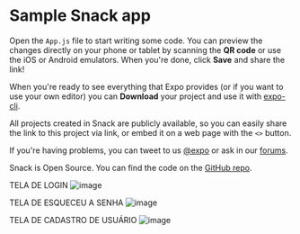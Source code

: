 # Sample Snack app

Open the `App.js` file to start writing some code. You can preview the changes directly on your phone or tablet by scanning the **QR code** or use the iOS or Android emulators. When you're done, click **Save** and share the link!

When you're ready to see everything that Expo provides (or if you want to use your own editor) you can **Download** your project and use it with [expo-cli](https://docs.expo.io/get-started/installation).

All projects created in Snack are publicly available, so you can easily share the link to this project via link, or embed it on a web page with the `<>` button.

If you're having problems, you can tweet to us [@expo](https://twitter.com/expo) or ask in our [forums](https://forums.expo.io/c/snack).

Snack is Open Source. You can find the code on the [GitHub repo](https://github.com/expo/snack).

TELA DE LOGIN
![image](https://github.com/irwingato/FireBase-Login-React-Native/assets/45997584/d3a45682-0ada-4208-88e2-a0527064e53d)

TELA DE ESQUECEU A SENHA
![image](https://github.com/irwingato/FireBase-Login-React-Native/assets/45997584/9d1b5fb3-f431-4188-b7e6-105381068472)

TELA DE CADASTRO DE USUÁRIO
![image](https://github.com/irwingato/FireBase-Login-React-Native/assets/45997584/8445bb98-f013-41f8-8318-a3e6365006e7)

